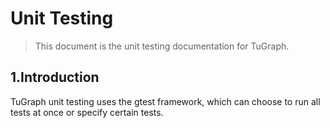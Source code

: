 # Unit Testing

> This document is the unit testing documentation for TuGraph.

## 1.Introduction

TuGraph unit testing uses the gtest framework, which can choose to run all tests at once or specify certain tests.